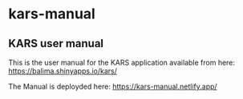 # kars-manual

## KARS user manual

This is the user manual for the KARS application available from here: 
https://balima.shinyapps.io/kars/

The Manual is deployded here: https://kars-manual.netlify.app/
